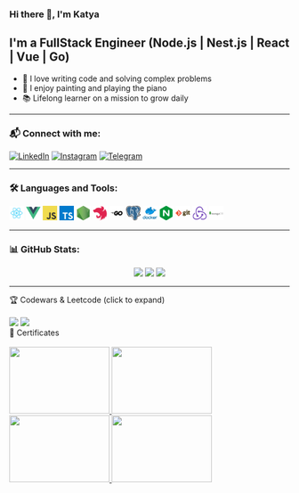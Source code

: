 ### Hi there 👋, I'm Katya

## I'm a FullStack Engineer (Node.js | Nest.js | React | Vue | Go)

- 💪 I love writing code and solving complex problems  
- 🎨 I enjoy painting and playing the piano  
- 📚 Lifelong learner on a mission to grow daily

---

### 📬 Connect with me:

[![LinkedIn](https://img.shields.io/badge/-LinkedIn-0077B5?style=flat&logo=linkedin)](https://www.linkedin.com/in/ekaterina-kan/)
[![Instagram](https://img.shields.io/badge/-Instagram-E4405F?style=flat&logo=instagram&logoColor=white)](https://www.instagram.com/katyakan_/)
[![Telegram](https://img.shields.io/badge/-Telegram-2CA5E0?style=flat&logo=telegram&logoColor=white)](https://t.me/kankatya/)

---

### 🛠️ Languages and Tools:

<p align="left">
  <img src="https://raw.githubusercontent.com/github/explore/main/topics/react/react.png" width="26" alt="React"/>
  <img src="https://raw.githubusercontent.com/github/explore/main/topics/vue/vue.png" width="26" alt="Vue"/>
  <img src="https://raw.githubusercontent.com/github/explore/main/topics/javascript/javascript.png" width="26" alt="JavaScript"/>
  <img src="https://raw.githubusercontent.com/github/explore/main/topics/typescript/typescript.png" width="26" alt="TypeScript"/>
  <img src="https://raw.githubusercontent.com/github/explore/main/topics/nodejs/nodejs.png" width="26" alt="Node.js"/>
  <img src="https://raw.githubusercontent.com/github/explore/main/topics/nestjs/nestjs.png" width="26" alt="NestJS"/>
  <img src="https://raw.githubusercontent.com/github/explore/main/topics/go/go.png" width="26" alt="Go"/>
  <img src="https://raw.githubusercontent.com/github/explore/main/topics/postgresql/postgresql.png" width="26" alt="PostgreSQL"/>
  <img src="https://raw.githubusercontent.com/github/explore/main/topics/docker/docker.png" width="26" alt="Docker"/>
  <img src="https://raw.githubusercontent.com/github/explore/main/topics/nginx/nginx.png" width="26" alt="Nginx"/>
  <img src="https://raw.githubusercontent.com/github/explore/main/topics/git/git.png" width="26" alt="Git"/>
  <img src="https://raw.githubusercontent.com/github/explore/main/topics/redux/redux.png" width="26" alt="Redux"/>
  <img src="https://raw.githubusercontent.com/github/explore/main/topics/mongodb/mongodb.png" width="26" alt="MongoDB"/>
</p>

---

### 📊 GitHub Stats:

<p align="center">
  <img src="https://github-readme-stats.vercel.app/api?username=katyakan&show_icons=true&theme=jolly" height="150px"/>
  <img src="https://github-readme-stats.vercel.app/api/top-langs/?username=katyakan&layout=compact&theme=jolly" height="150px"/>
  <img src="https://github-readme-streak-stats.herokuapp.com/?user=katyakan&theme=jolly" height="150px"/>
</p>

---

<!--<details>-->
  <summary>🏆 Codewars & Leetcode (click to expand)</summary>
  <br>
  <img src="https://badges.peiyuan.ch/leetcode/Katya_kan/solved?difficulty=all" />
  <img src="https://www.codewars.com/users/rsschool_eb945d8bcfc74012/badges/micro" />
<!--</details>-->

<!--<details>-->
  <summary>📜 Certificates</summary>
  <br>
   <a href="https://www.linkedin.com/learning/certificates/61527de605fb6319a4fb76e4032cdd39366fa13db737b845e94d4a20c3ad9776">
    <img height="120em" width="180em" src="https://github.com/user-attachments/assets/8a0db382-5249-4bf2-8cc6-72052ab4c8bd"/>
  </a>
  <a href="https://www.codecademy.com/profiles/Ekaterina_Kan/certificates/705dcb15de0da4dd9d9fc4f3274b430e/">
    <img height="120em" width="180em" src="https://user-images.githubusercontent.com/106536102/229682741-115f5a95-c135-4889-88d1-f7a115d64399.png"/>
  </a>
  <a href="https://www.freecodecamp.org/certification/kitmad/javascript-algorithms-and-data-structures/">
    <img height="120em" width="180em" src="https://user-images.githubusercontent.com/106536102/229683214-738f99fb-3d73-4de2-8e80-d9bf8233c646.png"/>
  </a>
  <a href="https://www.freecodecamp.org/certification/kitmad/responsive-web-design/">
    <img height="120em" width="180em" src="https://user-images.githubusercontent.com/106536102/233000657-e9c1fe8a-731a-4c1c-9535-8c7ca5f9471c.png"/>
  </a>
<!-- </details> -->

